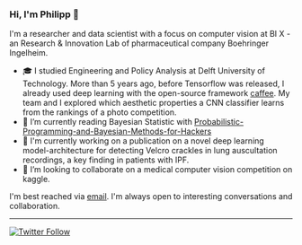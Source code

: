 ### Hi, I'm Philipp 👋

I'm a researcher and data scientist with a focus on computer vision at BI X - an Research & Innovation Lab of pharmaceutical company Boehringer Ingelheim. 

- 🎓 I studied Engineering and Policy Analysis at Delft University of Technology. More than 5 years ago, before Tensorflow was released, I already used deep learning with the open-source framework [caffee](https://caffe.berkeleyvision.org). My team and I explored which aesthetic properties a CNN classifier learns from the rankings of a photo competition.
- 🌱 I’m currently reading Bayesian Statistic with [Probabilistic-Programming-and-Bayesian-Methods-for-Hackers](https://camdavidsonpilon.github.io/Probabilistic-Programming-and-Bayesian-Methods-for-Hackers/)
- 📝 I'm currently working on a publication on a novel deep learning model-architecture for detecting Velcro crackles in lung auscultation recordings, a key finding in patients with IPF.
- 👯 I’m looking to collaborate on a medical computer vision competition on kaggle.

I'm best reached via [email](philippschw@gmail.com). I'm always open to interesting conversations and collaboration.

---
[![Twitter Follow](https://img.shields.io/twitter/follow/chipro?label=Follow&style=social)](https://twitter.com/philippschw)

